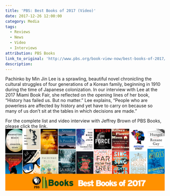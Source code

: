 ```yaml
---
title: 'PBS: Best Books of 2017 (Video)'
date: 2017-12-26 12:00:00
category: Media
tags:
  - Reviews
  - News
  - Video
  - Interviews
attribution: PBS Books
link_to_original: 'http://www.pbs.org/book-view-now/best-books-of-2017/'
description:
---
```



Pachinko by Min Jin Lee is a sprawling, beautiful novel chronicling the cultural struggles of four generations of a Korean family, beginning in 1910 during the time of Japanese colonization. In our interview with Lee at the 2017 Miami Book Fair, she reflected on the opening lines of her book, “History has failed us. But no matter.” Lee explains, “People who are powerless are affected by history and yet have to carry on because so many of us don’t sit at the tables in which decisions are made.”

For the complete list and video interview with Jeffrey Brown of PBS Books, please click the link.&nbsp;![](/uploads/versions/best-books-2017-graphic-horizontal2---x----1440-560x---.png)